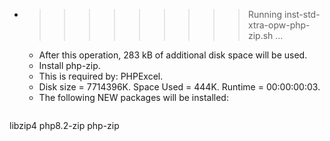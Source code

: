 * >>>>>>>>> Running inst-std-xtra-opw-php-zip.sh ...
  * After this operation, 283 kB of additional disk space will be used.
  * Install php-zip.
  * This is required by: PHPExcel.
  * Disk size = 7714396K. Space Used = 444K. Runtime = 00:00:00:03.
  * The following NEW packages will be installed:
  ```bash
libzip4 php8.2-zip php-zip
  ```
